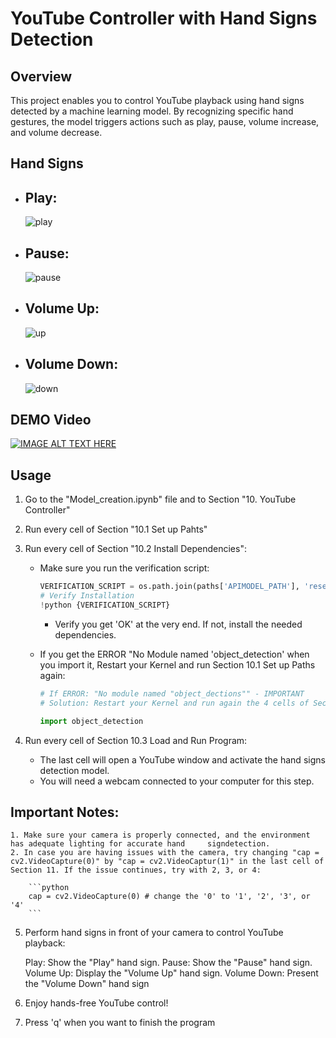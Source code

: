 # YouTube Controller with Hand Signs Detection



## Overview

This project enables you to control YouTube playback using hand signs detected by a machine learning model. By recognizing specific hand gestures, the model triggers actions such as play, pause, volume increase, and volume decrease.

## Hand Signs

- ## Play:
   ![play](https://github.com/JOAQUINESTEVEZ/YouTubeVideoController/assets/105304562/1d650a90-2389-44b1-acba-b05d2a96450d)

- ## Pause:
   ![pause](https://github.com/JOAQUINESTEVEZ/YouTubeVideoController/assets/105304562/16ab789e-4299-4be1-b406-babfb7e93ed8)

- ## Volume Up:
   ![up](https://github.com/JOAQUINESTEVEZ/YouTubeVideoController/assets/105304562/14c9912e-0710-4b12-ab49-2f0cd8dc6f46)

- ## Volume Down:
   ![down](https://github.com/JOAQUINESTEVEZ/YouTubeVideoController/assets/105304562/d3df529e-5001-4383-8e8a-5d2ca8d9ac23)


## DEMO Video
[![IMAGE ALT TEXT HERE](https://img.youtube.com/vi/cby-C9cJ6YI/0.jpg)](https://www.youtube.com/watch?v=cby-C9cJ6YI)

## Usage
1. Go to the "Model_creation.ipynb" file and to Section "10. YouTube Controller"

2. Run every cell of Section "10.1 Set up Pahts"

3. Run every cell of Section "10.2 Install Dependencies":

    - Make sure you run the verification script:
        ```python
        VERIFICATION_SCRIPT = os.path.join(paths['APIMODEL_PATH'], 'research', 'object_detection', 'builders', 'model_builder_tf2_test.py')
        # Verify Installation
        !python {VERIFICATION_SCRIPT}
        ```
        - Verify you get 'OK' at the very end. If not, install the needed dependencies.

    - If you get the ERROR "No Module named 'object_detection' when you import it, Restart your Kernel and run Section 10.1 Set up Paths again:
        ```python
        # If ERROR: "No module named "object_dections"" - IMPORTANT
        # Solution: Restart your Kernel and run again the 4 cells of Section 10.1
        ```
        ```python
        import object_detection
        ```

4. Run every cell of Section 10.3 Load and Run Program:

    - The last cell will open a YouTube window and activate the hand signs detection model.
    - You will need a webcam connected to your computer for this step.

## Important Notes:

    1. Make sure your camera is properly connected, and the environment has adequate lighting for accurate hand     signdetection.
    2. In case you are having issues with the camera, try changing "cap = cv2.VideoCapture(0)" by "cap = cv2.VideoCaptur(1)" in the last cell of Section 11. If the issue continues, try with 2, 3, or 4:

        ```python
        cap = cv2.VideoCapture(0) # change the '0' to '1', '2', '3', or '4'
        ```

5. Perform hand signs in front of your camera to control YouTube playback:

    Play: Show the "Play" hand sign.
    Pause: Show the "Pause" hand sign.
    Volume Up: Display the "Volume Up" hand sign.
    Volume Down: Present the "Volume Down" hand sign

4. Enjoy hands-free YouTube control!

5. Press 'q' when you want to finish the program

